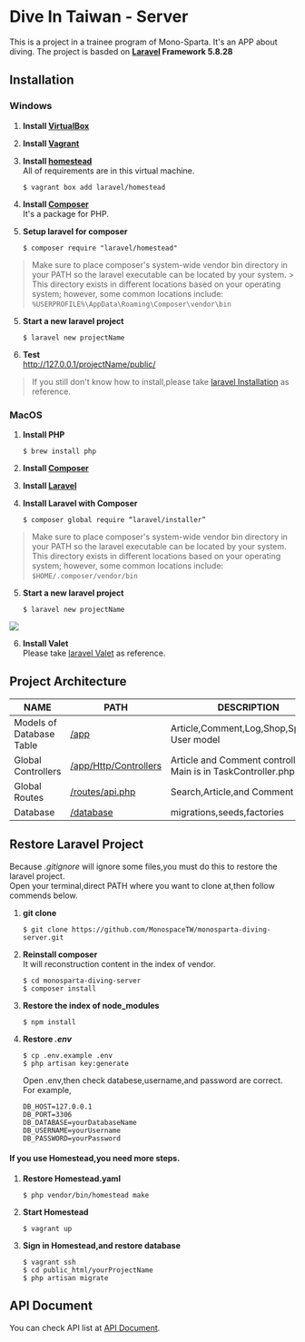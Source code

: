 # Dive In Taiwan - Server
  This is a project in a trainee program of Mono-Sparta. It's an APP about diving.
  The project is basded on **[Laravel](https://laravel.tw/) Framework 5.8.28** 

## Installation
### Windows
1. **Install [VirtualBox](https://www.virtualbox.org/)**
2. **Install [Vagrant](https://www.vagrantup.com/downloads.html)**
3. **Install [homestead](https://laravel.com/docs/5.8/homestead)**  
   All of requirements are in this virtual machine.
   
   `$ vagrant box add laravel/homestead`
   
2. **Install [Composer](https://getcomposer.org/)**  
   It's a package for PHP.
3. **Setup laravel for composer**  

   `$ composer require "laravel/homestead"`

> Make sure to place composer's system-wide vendor bin directory in your PATH so the laravel executable can be located by your system.  > This directory exists in different locations based on your operating system; however, some common locations include:
> `%USERPROFILE%\AppData\Roaming\Composer\vendor\bin` 

5. **Start a new laravel project**  

   `$ laravel new projectName`

6. **Test**  
   http://127.0.0.1/projectName/public/

> If you still don't know how to install,please take [laravel Installation](https://laravel.com/docs/5.8/installation) as reference.

### MacOS
1. **Install PHP**  

   `$ brew install php`
2. **Install [Composer](https://getcomposer.org/)**  

3. **Install [Laravel]((https://docs.laravel-dojo.com/laravel/5.5))**

4. **Install Laravel with Composer**  

    `$ composer global require “laravel/installer”`

> Make sure to place composer's system-wide vendor bin directory in your PATH so the laravel executable can be located by your system.
> This directory exists in different locations based on your operating system; however, some common locations include:
> `$HOME/.composer/vendor/bin` 

5. **Start a new laravel project**  

   `$ laravel new projectName`  
   
![](https://i.imgur.com/An8LyTL.png)


6. **Install Valet**  
   Please take [laravel Valet](https://laravel.com/docs/5.8/valet) as reference.

## Project Architecture

|NAME|PATH|DESCRIPTION|
|----|----|-----------|
|Models of Database Table |[/app](https://github.com/MonospaceTW/monosparta-diving-server/tree/master/app)|Article,Comment,Log,Shop,Spot,and User model|
|Global Controllers|[/app/Http/Controllers](https://github.com/MonospaceTW/monosparta-diving-server/tree/master/app/Http/Controllers)|Article and Comment controller. Main is in TaskController.php|
|Global Routes|[/routes/api.php](https://github.com/MonospaceTW/monosparta-diving-server/blob/master/routes/api.php)|Search,Article,and Comment routes|
|Database|[/database](https://github.com/MonospaceTW/monosparta-diving-server/tree/master/database)|migrations,seeds,factories|

## Restore Laravel Project
Because *.gitignore* will ignore some files,you must do this to restore the laravel project.  
Open your terminal,direct PATH where you want to clone at,then follow commends below.

1. **git clone**  

   `$ git clone https://github.com/MonospaceTW/monosparta-diving-server.git`

2. **Reinstall composer**  
   It will reconstruction content in   the index of vendor.  
   
   `$ cd monosparta-diving-server`  
   `$ composer install`
   
3. **Restore the index of node_modules**   

   `$ npm install`
   
4. **Restore *.env***  

   `$ cp .env.example .env`  
   `$ php artisan key:generate`  
   
   Open .env,then check databese,username,and password are correct.  
   For example,  
   
   ```
   DB_HOST=127.0.0.1
   DB_PORT=3306
   DB_DATABASE=yourDatabaseName
   DB_USERNAME=yourUsername
   DB_PASSWORD=yourPassword
   ```
   
#### If you use Homestead,you need more steps.
1. **Restore Homestead.yaml**  

   `$ php vendor/bin/homestead make`
   
3. **Start Homestead**  

   `$ vagrant up`
   
5. **Sign in Homestead,and restore database**  

   `$ vagrant ssh`  
   `$ cd public_html/yourProjectName`  
   `$ php artisan migrate`
   
## API Document  
You can check API list at [API Document](https://divingapi.docs.apiary.io/#).

